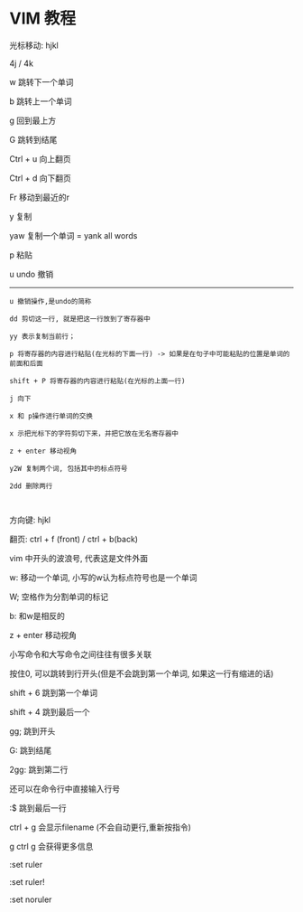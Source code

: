 # VIM 教程

光标移动: hjkl



4j / 4k 

w 跳转下一个单词

b 跳转上一个单词

g 回到最上方

G 跳转到结尾

Ctrl + u 向上翻页

Ctrl + d 向下翻页

Fr 移动到最近的r

y 复制

yaw 复制一个单词 = yank all words

p 粘贴

u undo 撤销





---

```shell
u 撤销操作,是undo的简称

dd 剪切这一行, 就是把这一行放到了寄存器中

yy 表示复制当前行；

p 将寄存器的内容进行粘贴(在光标的下面一行) -> 如果是在句子中可能粘贴的位置是单词的前面和后面

shift + P 将寄存器的内容进行粘贴(在光标的上面一行)

j 向下

x 和 p操作进行单词的交换

x 示把光标下的字符剪切下来，并把它放在无名寄存器中

z + enter 移动视角

y2W 复制两个词, 包括其中的标点符号

2dd 删除两行



```



方向键: hjkl

翻页: ctrl + f (front) / ctrl + b(back)

vim 中开头的波浪号, 代表这是文件外面

w: 移动一个单词, 小写的w认为标点符号也是一个单词

W; 空格作为分割单词的标记

b: 和w是相反的

z + enter 移动视角

小写命令和大写命令之间往往有很多关联



按住0, 可以跳转到行开头(但是不会跳到第一个单词, 如果这一行有缩进的话)

shift + 6  跳到第一个单词

shift + 4  跳到最后一个

gg; 跳到开头

G: 跳到结尾

2gg: 跳到第二行

还可以在命令行中直接输入行号

:$ 跳到最后一行



ctrl + g 会显示filename (不会自动更行,重新按指令)

g ctrl g 会获得更多信息

:set ruler

:set ruler!

:set noruler


























